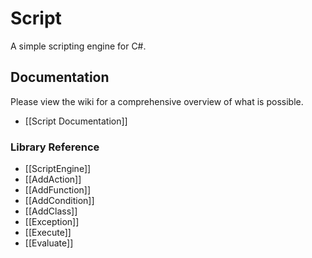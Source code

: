 # Script

A simple scripting engine for C#.

## Documentation

Please view the wiki for a comprehensive overview of what is possible.

* [[Script Documentation]]

### Library Reference

* [[ScriptEngine]]
 * [[AddAction]]
 * [[AddFunction]]
 * [[AddCondition]]
 * [[AddClass]]
 * [[Exception]]
 * [[Execute]]
 * [[Evaluate]]
